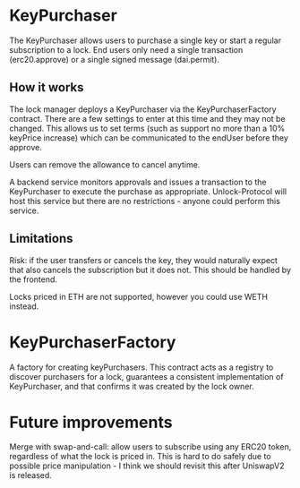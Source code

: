 # KeyPurchaser

The KeyPurchaser allows users to purchase a single key or start a regular subscription to a lock. End users only need a single transaction (erc20.approve) or a single signed message (dai.permit).

## How it works

The lock manager deploys a KeyPurchaser via the KeyPurchaserFactory contract. There are a few settings to enter at this time and they may not be changed. This allows us to set terms (such as support no more than a 10% keyPrice increase) which can be communicated to the endUser before they approve.

Users can remove the allowance to cancel anytime.

A backend service monitors approvals and issues a transaction to the KeyPurchaser to execute the purchase as appropriate. Unlock-Protocol will host this service but there are no restrictions - anyone could perform this service.

## Limitations

Risk: if the user transfers or cancels the key, they would naturally expect that also cancels the subscription but it does not. This should be handled by the frontend.

Locks priced in ETH are not supported, however you could use WETH instead.

# KeyPurchaserFactory

A factory for creating keyPurchasers. This contract acts as a registry to discover purchasers for a lock, guarantees a consistent implementation of KeyPurchaser, and that confirms it was created by the lock owner.

# Future improvements
Merge with swap-and-call: allow users to subscribe using any ERC20 token, regardless of what the lock is priced in. This is hard to do safely due to possible price manipulation - I think we should revisit this after UniswapV2 is released.
